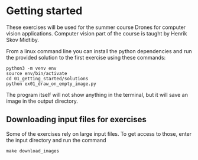 # Getting started

These exercises will be used for the summer course Drones for computer vision applications. 
Computer vision part of the course is taught by Henrik Skov Midtiby.

From a linux command line you can install the python dependencies
and run the provided solution to the first exercise using these commands:
```
python3 -m venv env
source env/bin/activate
cd 01_getting_started/solutions
python ex01_draw_on_empty_image.py
```

The program itself will not show anything in the terminal, but it will save an 
image in the output directory.


## Downloading input files for exercises

Some of the exercises rely on large input files. To get access to those, enter the input directory and run the command

```
make download_images
```

